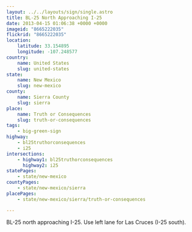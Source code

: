 ```yaml
---
layout: ../../layouts/sign/single.astro
title: BL-25 North Approaching I-25
date: 2013-04-15 01:06:38 +0000 +0000
imageid: "8665222035"
flickrid: "8665222035"
location:
    latitude: 33.154895
    longitude: -107.248577
country:
    name: United States
    slug: united-states
state:
    name: New Mexico
    slug: new-mexico
county:
    name: Sierra County
    slug: sierra
place:
    name: Truth or Consequences
    slug: truth-or-consequences
tags:
    - big-green-sign
highway:
    - bl25truthorconsequences
    - i25
intersections:
    - highway1: bl25truthorconsequences
      highway2: i25
statePages:
    - state/new-mexico
countyPages:
    - state/new-mexico/sierra
placePages:
    - state/new-mexico/sierra/truth-or-consequences

---
```

BL-25 north approaching I-25.  Use left lane for Las Cruces (I-25 south).
